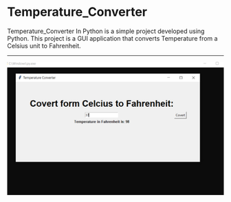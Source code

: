 # Temperature_Converter
Temperature_Converter In Python is a simple project developed using Python. This project is a GUI application that converts Temperature from a Celsius unit to Fahrenheit.

_________________________________________________________________________________________________________________________________________________________________________

![Pictorial Representation of the program](https://raw.githubusercontent.com/abhayy143/Temperature_Converter/main/assets/abc.png)
